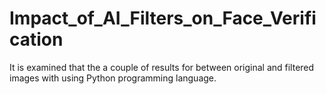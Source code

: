 # Impact_of_AI_Filters_on_Face_Verification
It is examined that the a couple of results for between original and filtered images with using Python programming language.
